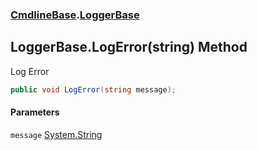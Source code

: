 ### [CmdlineBase](CmdlineBase.md 'CmdlineBase').[LoggerBase](LoggerBase.md 'CmdlineBase.LoggerBase')

## LoggerBase.LogError(string) Method

Log Error

```csharp
public void LogError(string message);
```
#### Parameters

<a name='CmdlineBase.LoggerBase.LogError(string).message'></a>

`message` [System.String](https://docs.microsoft.com/en-us/dotnet/api/System.String 'System.String')